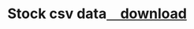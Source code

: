 # Stock csv data[　download](https://drive.google.com/drive/folders/12VjNtV5yx8lzX3hfzeUSFT2esSke1H3V?usp=sharing)  
